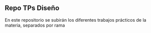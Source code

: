 ## Repo TPs Diseño

En este repositorio se subirán los diferentes trabajos prácticos de la materia, separados por rama
